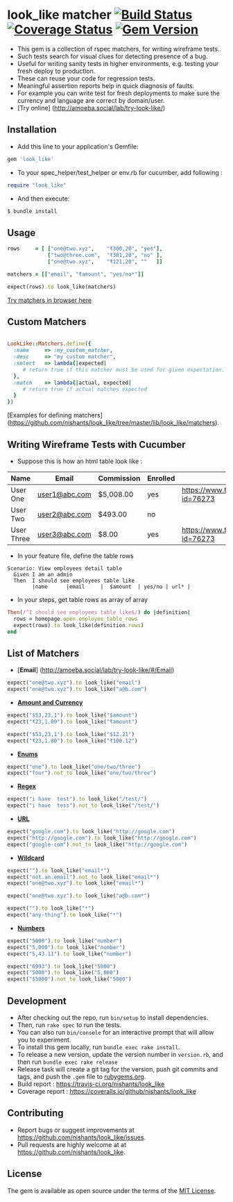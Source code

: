 # look_like matcher [![Build Status](https://travis-ci.org/nishants/look_like.svg?branch=master)](https://travis-ci.org/nishants/look_like) [![Coverage Status](https://coveralls.io/repos/github/nishants/look_like/badge.svg)](https://coveralls.io/github/nishants/look_like) [![Gem Version](https://badge.fury.io/rb/look_like.svg)](https://badge.fury.io/rb/look_like)

- This gem is a collection of rspec matchers, for writing wireframe tests.
- Such tests search for visual clues for detecting presence of a bug.
- Useful for writing sanity tests in higher environments, e.g. testing your fresh deploy to production.
- These can reuse your code for regression tests.  
- Meaningful assertion reports help in quick diagnosis of faults. 
- For example you can write test for fresh deployments to make sure the currency and language are correct by domain/user. 
- [Try online] (http://amoeba.social/lab/try-look-like/)

## Installation

- Add this line to your application's Gemfile:
```ruby
gem 'look_like'
```

- To your spec_helper/test_helper or env.rb for cucumber, add following : 
```ruby
require "look_like"
```


- And then execute:
```bash
$ bundle install
```

## Usage
```ruby
rows     = [ ["one@two.xyz",    "₹300,20", "yes"],
             ["two@three.com",  "₹301,20", "no" ],
             ["one@two.xyz",    "₹121,20", ""   ]]

matchers = [["email", "₹amount", "yes/no*"]]

expect(rows).to look_like(matchers)    
```

[Try matchers in browser here](http://amoeba.social/lab/try-look-like/)
## Custom Matchers
```ruby

LookLike::Matchers.define({
  :name     => :my_custom_matcher,
  :desc     => "my custom matcher",
  :select   => lambda{|expected|
     # return true if this matcher must be used for given expectation.
  },
  :match    => lambda{|actual, expected|
     # return true if actual matches expected
  } 
})
```
[Examples for defining matchers] (https://github.com/nishants/look_like/tree/master/lib/look_like/matchers).


## Writing Wireframe Tests with Cucumber
- Suppose this is how an html table look like :

| Name       | Email         | Commission | Enrolled | HomePage                                      |
|------------|---------------|------------|----------|-----------------------------------------------|
| User One   | user1@abc.com | $5,008.00  | yes      | https://www.facebook.com/profile.php?id=76273 |
| User Two   | user2@abc.com | $493.00    | no       |                                               |
| User Three | user3@abc.com | $8.00      | yes      | https://www.facebook.com/profile.php?id=76273 |

- In your feature file, define the table rows   
```gherkin
Scenario: View employees detail table
  Given I am an admin
  Then  I should see employees table like
        |name      |email     |  $amount  | yes/no | url* |
```

- In your steps, get table rows as array of array
```ruby
Then(/^I should see employees table like$/) do |definition|
  rows = homepage.open.employee_table_rows
  expect(rows).to look_like(definition.rows)
end
```

## List of Matchers
- [**Email**] (http://amoeba.social/lab/try-look-like/#/Email)
```ruby
expect("one@two.xyz").to look_like("email")
expect("one@two.xyz").to look_like("a@b.com")
```

- [**Amount and Currency**](http://amoeba.social/lab/try-look-like/#/Amount%20and%20Currency)
```ruby
expect("$53,23,1").to look_like("$amount")
expect("₹23,1.00").to look_like("₹amount")

expect("$53,23,1").to look_like("$12.21")
expect("₹23,1.00").to look_like("₹100.12")
```

- [**Enums**](http://amoeba.social/lab/try-look-like/#/Enums)
```ruby
expect("one").to look_like("one/two/three")
expect("four").not_to look_like("one/two/three")
```

- [**Regex**](http://amoeba.social/lab/try-look-like/#/Regex)
```ruby
expect("i have  test").to look_like("/test/")
expect("i have  tess").not_to look_like("/test/")
```

- [**URL**](http://amoeba.social/lab/try-look-like/#/URL)
```ruby
expect("google.com").to look_like("http://google.com")
expect("http://google.com").to look_like("http://google.com")
expect("google-com").not_to look_like("http://google.com")
```

- [**Wildcard**](http://amoeba.social/lab/try-look-like/#/Wildcard)
```ruby
expect("").to look_like("email*")
expect("not.an.email").not_to look_like("email*")
expect("one@two.xyz").to look_like("email*")

expect("one@two.xyz").to look_like("a@b.com*")

expect("").to look_like("*")
expect("any-thing").to look_like("*")
```

- [**Numbers**](http://amoeba.social/lab/try-look-like/#/Numbers)
```ruby
expect("5000").to look_like("number")
expect("5,000").to look_like("number")
expect("5,43.11").to look_like("number")

expect("6993").to look_like("5000")
expect("5000").to look_like("5,000")
expect("$5000").not_to look_like("5000")
```

## Development
- After checking out the repo, run `bin/setup` to install dependencies. 
- Then, run `rake spec` to run the tests. 
- You can also run `bin/console` for an interactive prompt that will allow you to experiment.
- To install this gem locally, run `bundle exec rake install`. 
- To release a new version, update the version number in `version.rb`, and then run `bundle exec rake release`
- Release task  will create a git tag for the version, push git commits and tags, and push the `.gem` file to [rubygems.org](https://rubygems.org).
- Build report : https://travis-ci.org/nishants/look_like
- Coverage report : https://coveralls.io/github/nishants/look_like

## Contributing
- Report bugs or suggest improvements at https://github.com/nishants/look_like/issues.
- Pull requests are highly welcome at at https://github.com/nishants/look_like. 

## License
The gem is available as open source under the terms of the [MIT License](http://opensource.org/licenses/MIT).

